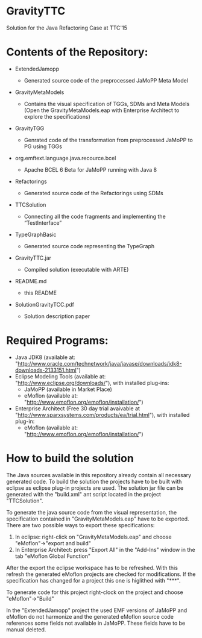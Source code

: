 # GravityTTC
Solution for the Java Refactoring Case at TTC'15

# Contents of the Repository:
  
  - ExtendedJamopp      
      - Generated source code of the preprocessed JaMoPP Meta Model
  
  - GravityMetaModels
      - Contains the visual specification of TGGs, SDMs and Meta Models
        (Open the GravityMetaModels.eap with Enterprise Architect to explore the specifications)
  
  - GravityTGG
      - Genrated code of the transformation from preprocessed JaMoPP to PG using TGGs
  
  - org.emftext.language.java.recource.bcel
      - Apache BCEL 6 Beta for JaMoPP running with Java 8
      
  - Refactorings
      - Generated source code of the Refactorings using SDMs
      
  - TTCSolution
      - Connecting all the code fragments and implementing the “TestInterface”
      
  - TypeGraphBasic
      - Generated source code representing the TypeGraph
      
  - GravityTTC.jar
      - Compiled solution (executable with ARTE)
      
  - README.md
      - this README
      
  - SolutionGravityTCC.pdf
      - Solution description paper
      
      
# Required Programs:

  - Java JDK8 (available at: "http://www.oracle.com/technetwork/java/javase/downloads/jdk8-downloads-2133151.html")
  - Eclipse Modeling Tools (available at: "http://www.eclipse.org/downloads/"), with installed plug-ins: 
      - JaMoPP (available in Market Place)
      - eMoflon (available at: "http://www.emoflon.org/emoflon/installation/")
  - Enterprise Architect (Free 30 day trial avaivable at "http://www.sparxsystems.com/products/ea/trial.html"), with installed plug-in:
      - eMoflon (available at: "http://www.emoflon.org/emoflon/installation/")

# How to build the solution

The Java sources available in this repository already contain all necessary generated code. To build the solution the projects have to be built with eclipse as eclipse plug-in projects are used. The solution jar file can be generated with the "build.xml" ant script located in the project "TTCSolution".

To generate the java source code from the visual representation, the specification contained in "GravityMetaModels.eap" have to be exported. There are two possible ways to export these specifications:

  1. In eclipse: right-click on "GravityMetaModels.eap" and choose "eMoflon"->"export and build"
  2. In Enterprise Architect: press "Export All" in the "Add-Ins" window in the tab "eMoflon Global Function"
  
After the export the eclipse workspace has to be refreshed. With this refresh the generated eMoflon projects are checked for modifications. If the specification has changed for a project this one is higlithed with "***".

To generate code for this project right-clock on the project and choose "eMoflon"->"Build"

In the "ExtendedJamopp" project the used EMF versions of JaMoPP and eMoflon do not harmonize and the generated eMoflon source code references some fields not available in JaMoPP. These fields have to be manual deleted.
